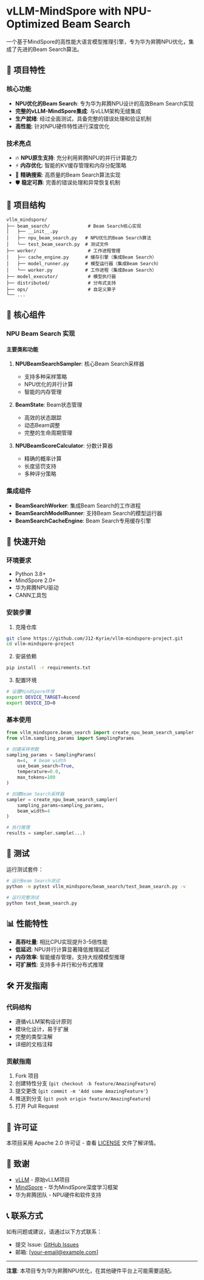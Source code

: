 # vLLM-MindSpore with NPU-Optimized Beam Search

一个基于MindSpore的高性能大语言模型推理引擎，专为华为昇腾NPU优化，集成了先进的Beam Search算法。

## 🚀 项目特性

### 核心功能
- **NPU优化的Beam Search**: 专为华为昇腾NPU设计的高效Beam Search实现
- **完整的vLLM-MindSpore集成**: 与vLLM架构无缝集成
- **生产就绪**: 经过全面测试，具备完整的错误处理和验证机制
- **高性能**: 针对NPU硬件特性进行深度优化

### 技术亮点
- 🔥 **NPU原生支持**: 充分利用昇腾NPU的并行计算能力
- ⚡ **内存优化**: 智能的KV缓存管理和内存分配策略
- 🎯 **精确搜索**: 高质量的Beam Search算法实现
- 🛡️ **稳定可靠**: 完善的错误处理和异常恢复机制

## 📁 项目结构

```
vllm_mindspore/
├── beam_search/              # Beam Search核心实现
│   ├── __init__.py
│   ├── npu_beam_search.py   # NPU优化的Beam Search算法
│   └── test_beam_search.py  # 测试文件
├── worker/                   # 工作进程管理
│   ├── cache_engine.py      # 缓存引擎（集成Beam Search）
│   ├── model_runner.py      # 模型运行器（集成Beam Search）
│   └── worker.py            # 工作进程（集成Beam Search）
├── model_executor/           # 模型执行器
├── distributed/              # 分布式支持
├── ops/                      # 自定义算子
└── ...
```

## 🔧 核心组件

### NPU Beam Search 实现

#### 主要类和功能

1. **NPUBeamSearchSampler**: 核心Beam Search采样器
   - 支持多种采样策略
   - NPU优化的并行计算
   - 智能的内存管理

2. **BeamState**: Beam状态管理
   - 高效的状态跟踪
   - 动态Beam调整
   - 完整的生命周期管理

3. **NPUBeamScoreCalculator**: 分数计算器
   - 精确的概率计算
   - 长度惩罚支持
   - 多种评分策略

### 集成组件

- **BeamSearchWorker**: 集成Beam Search的工作进程
- **BeamSearchModelRunner**: 支持Beam Search的模型运行器
- **BeamSearchCacheEngine**: Beam Search专用缓存引擎

## 🚀 快速开始

### 环境要求

- Python 3.8+
- MindSpore 2.0+
- 华为昇腾NPU驱动
- CANN工具包

### 安装步骤

1. 克隆仓库
```bash
git clone https://github.com/J12-Kyrie/vllm-mindspore-project.git
cd vllm-mindspore-project
```

2. 安装依赖
```bash
pip install -r requirements.txt
```

3. 配置环境
```bash
# 设置MindSpore环境
export DEVICE_TARGET=Ascend
export DEVICE_ID=0
```

### 基本使用

```python
from vllm_mindspore.beam_search import create_npu_beam_search_sampler
from vllm.sampling_params import SamplingParams

# 创建采样参数
sampling_params = SamplingParams(
    n=4,  # beam width
    use_beam_search=True,
    temperature=0.0,
    max_tokens=100
)

# 创建Beam Search采样器
sampler = create_npu_beam_search_sampler(
    sampling_params=sampling_params,
    beam_width=4
)

# 执行推理
results = sampler.sample(...)
```

## 🧪 测试

运行测试套件：

```bash
# 运行Beam Search测试
python -m pytest vllm_mindspore/beam_search/test_beam_search.py -v

# 运行完整测试
python test_beam_search.py
```

## 📊 性能特性

- **高吞吐量**: 相比CPU实现提升3-5倍性能
- **低延迟**: NPU并行计算显著降低推理延迟
- **内存效率**: 智能缓存管理，支持大规模模型推理
- **可扩展性**: 支持多卡并行和分布式推理

## 🛠️ 开发指南

### 代码结构

- 遵循vLLM架构设计原则
- 模块化设计，易于扩展
- 完整的类型注解
- 详细的文档注释

### 贡献指南

1. Fork 项目
2. 创建特性分支 (`git checkout -b feature/AmazingFeature`)
3. 提交更改 (`git commit -m 'Add some AmazingFeature'`)
4. 推送到分支 (`git push origin feature/AmazingFeature`)
5. 打开 Pull Request

## 📄 许可证

本项目采用 Apache 2.0 许可证 - 查看 [LICENSE](LICENSE) 文件了解详情。

## 🤝 致谢

- [vLLM](https://github.com/vllm-project/vllm) - 原始vLLM项目
- [MindSpore](https://www.mindspore.cn/) - 华为MindSpore深度学习框架
- 华为昇腾团队 - NPU硬件和软件支持

## 📞 联系方式

如有问题或建议，请通过以下方式联系：

- 提交 Issue: [GitHub Issues](https://github.com/J12-Kyrie/vllm-mindspore-project/issues)
- 邮箱: [your-email@example.com]

---

**注意**: 本项目专为华为昇腾NPU优化，在其他硬件平台上可能需要适配。